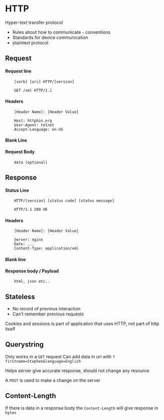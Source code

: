 # HTTP

Hyper-text transfer protocol

* Rules about how to communicate - conventions
* Standards for device communication
* plaintext protocol

## Request

#### Request line

        [verb] [uri] HTTP/[version]

        GET /xml HTTP/1.1

#### Headers

        [Header Name]: [Header Value]

        Host: httpbin.org
        User-Agent: telnet
        Accept-Language: en-US

#### Blank Line

#### Request Body

        data (optional)

## Response

#### Status Line

        HTTP/[version] [status code] [status message]

        HTTP/1.1 200 OK

#### Headers

        [Header Name]: [Header Value]

        Server: nginx
        Date: ...
        Content-Type: application/xml

#### Blank line

#### Response body / Payload

        html, json etc..

## Stateless

* No record of previous interaction
* Can't remember previous requests

Cookies and sessions is part of application that uses HTTP, not part of http itself

## Querystring

Only works in a `GET` request
Can add data in uri with `?firstname=Stephen&language=English`

Helps server give accurate response, should not change any resource

A `POST` is used to make a change on the server

## Content-Length

If there is data in a response body the `Content-Length` will give response in `bytes`

